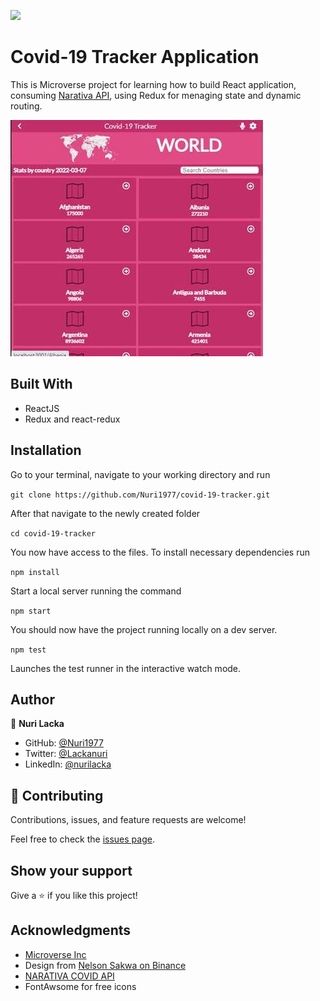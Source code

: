 ![](https://img.shields.io/badge/Microverse-blueviolet)

# Covid-19 Tracker Application

This is Microverse project for learning how to build React application, consuming [Narativa API](https://covid19tracking.narrativa.com/), using Redux for menaging state and dynamic routing.

![screenshot](./src/assets/images/app_view.jpg)

## Built With

- ReactJS
- Redux and react-redux

## Installation

Go to your terminal, navigate to your working directory and run

`git clone https://github.com/Nuri1977/covid-19-tracker.git`

After that navigate to the newly created folder

`cd covid-19-tracker`

You now have access to the files.
To install necessary dependencies run

`npm install`

Start a local server running the command

`npm start`

You should now have the project running locally on a dev server.

`npm test`

Launches the test runner in the interactive watch mode.

## Author


👤 **Nuri Lacka**

- GitHub: [@Nuri1977](https://github.com/Nuri1977)
- Twitter: [@Lackanuri](https://twitter.com/LackaNuri)
- LinkedIn: [@nurilacka](https://www.linkedin.com/in/nuri-lacka-7141b01ba/)


## 🤝 Contributing

Contributions, issues, and feature requests are welcome!

Feel free to check the [issues page](../../issues/).

## Show your support

Give a ⭐️ if you like this project!

## Acknowledgments
- [Microverse Inc](https://www.microverse.org/)
- Design from [Nelson Sakwa on Binance](https://www.behance.net/sakwadesignstudio?isa0=1)
- [NARATIVA COVID API](https://covid19tracking.narrativa.com/)
- FontAwsome for free icons

